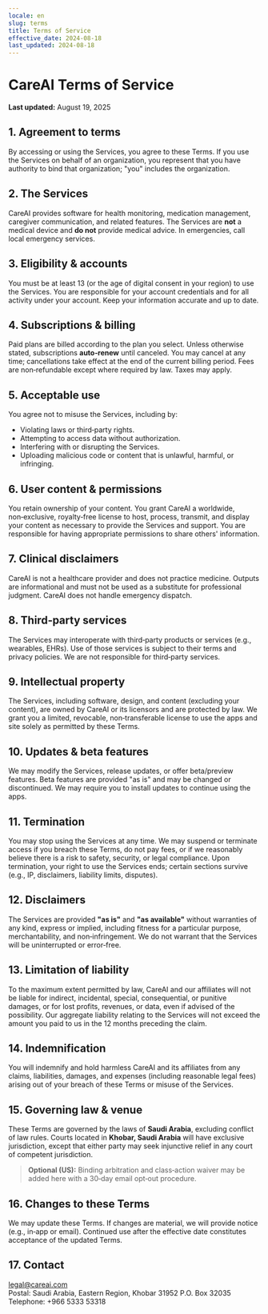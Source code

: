 ```yaml
---
locale: en
slug: terms
title: Terms of Service
effective_date: 2024-08-18
last_updated: 2024-08-18
---
```


# CareAI Terms of Service

**Last updated:** August 19, 2025

## 1. Agreement to terms
By accessing or using the Services, you agree to these Terms. If you use the Services on behalf of an organization, you represent that you have authority to bind that organization; "you" includes the organization.

## 2. The Services
CareAI provides software for health monitoring, medication management, caregiver communication, and related features. The Services are **not** a medical device and **do not** provide medical advice. In emergencies, call local emergency services.

## 3. Eligibility & accounts
You must be at least 13 (or the age of digital consent in your region) to use the Services. You are responsible for your account credentials and for all activity under your account. Keep your information accurate and up to date.

## 4. Subscriptions & billing
Paid plans are billed according to the plan you select. Unless otherwise stated, subscriptions **auto‑renew** until canceled. You may cancel at any time; cancellations take effect at the end of the current billing period. Fees are non‑refundable except where required by law. Taxes may apply.

## 5. Acceptable use
You agree not to misuse the Services, including by:  
- Violating laws or third‑party rights.  
- Attempting to access data without authorization.  
- Interfering with or disrupting the Services.  
- Uploading malicious code or content that is unlawful, harmful, or infringing.

## 6. User content & permissions
You retain ownership of your content. You grant CareAI a worldwide, non‑exclusive, royalty‑free license to host, process, transmit, and display your content as necessary to provide the Services and support. You are responsible for having appropriate permissions to share others' information.

## 7. Clinical disclaimers
CareAI is not a healthcare provider and does not practice medicine. Outputs are informational and must not be used as a substitute for professional judgment. CareAI does not handle emergency dispatch.

## 8. Third‑party services
The Services may interoperate with third‑party products or services (e.g., wearables, EHRs). Use of those services is subject to their terms and privacy policies. We are not responsible for third‑party services.

## 9. Intellectual property
The Services, including software, design, and content (excluding your content), are owned by CareAI or its licensors and are protected by law. We grant you a limited, revocable, non‑transferable license to use the apps and site solely as permitted by these Terms.

## 10. Updates & beta features
We may modify the Services, release updates, or offer beta/preview features. Beta features are provided "as is" and may be changed or discontinued. We may require you to install updates to continue using the apps.

## 11. Termination
You may stop using the Services at any time. We may suspend or terminate access if you breach these Terms, do not pay fees, or if we reasonably believe there is a risk to safety, security, or legal compliance. Upon termination, your right to use the Services ends; certain sections survive (e.g., IP, disclaimers, liability limits, disputes).

## 12. Disclaimers
The Services are provided **"as is"** and **"as available"** without warranties of any kind, express or implied, including fitness for a particular purpose, merchantability, and non‑infringement. We do not warrant that the Services will be uninterrupted or error‑free.

## 13. Limitation of liability
To the maximum extent permitted by law, CareAI and our affiliates will not be liable for indirect, incidental, special, consequential, or punitive damages, or for lost profits, revenues, or data, even if advised of the possibility. Our aggregate liability relating to the Services will not exceed the amount you paid to us in the 12 months preceding the claim.

## 14. Indemnification
You will indemnify and hold harmless CareAI and its affiliates from any claims, liabilities, damages, and expenses (including reasonable legal fees) arising out of your breach of these Terms or misuse of the Services.

## 15. Governing law & venue
These Terms are governed by the laws of **Saudi Arabia**, excluding conflict of law rules. Courts located in **Khobar, Saudi Arabia** will have exclusive jurisdiction, except that either party may seek injunctive relief in any court of competent jurisdiction.

> **Optional (US):** Binding arbitration and class‑action waiver may be added here with a 30‑day email opt‑out procedure.

## 16. Changes to these Terms
We may update these Terms. If changes are material, we will provide notice (e.g., in‑app or email). Continued use after the effective date constitutes acceptance of the updated Terms.

## 17. Contact
legal@careai.com  
Postal: Saudi Arabia, Eastern Region, Khobar 31952 P.O. Box 32035  
Telephone: +966 5333 53318
